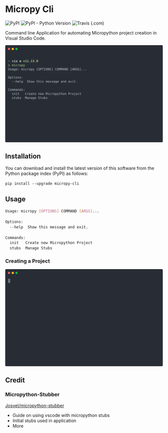 # Micropy Cli

![PyPI](https://img.shields.io/pypi/v/micropy-cli.svg?style=popout-square)
![PyPI - Python Version](https://img.shields.io/pypi/pyversions/micropy-cli.svg?style=popout-square)
![Travis (.com)](https://img.shields.io/travis/com/BradenM/micropy-cli/master.svg?style=popout-square)


Command line Application for automating Micropython project creation in Visual Studio Code.

![micropy_still](.github/img/micropy.svg)

## Installation

You can download and install the latest version of this software from the Python package index (PyPI) as follows:

`pip install --upgrade micropy-cli`

## Usage

```sh
Usage: micropy [OPTIONS] COMMAND [ARGS]...

Options:
  --help  Show this message and exit.

Commands:
  init   Create new Micropython Project
  stubs  Manage Stubs
```

### Creating a Project

![micropy_project](.github/img/usage.svg)


## Credit

### Micropython-Stubber
[Josvel/micropython-stubber](https://github.com/Josverl/micropython-stubber)

* Guide on using vscode with micropython stubs
* Initial stubs used in application
* More
